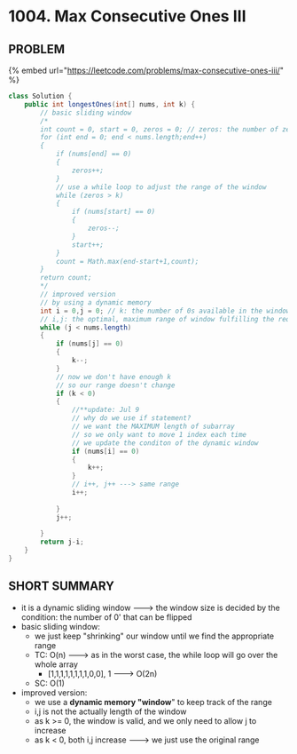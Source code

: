 # 1004. Max Consecutive Ones III

## PROBLEM

{% embed url="https://leetcode.com/problems/max-consecutive-ones-iii/" %}

```java
class Solution {
    public int longestOnes(int[] nums, int k) {
        // basic sliding window
        /*
        int count = 0, start = 0, zeros = 0; // zeros: the number of zeros in the window
        for (int end = 0; end < nums.length;end++)
        {
            if (nums[end] == 0)
            {
                zeros++;
            }
            // use a while loop to adjust the range of the window
            while (zeros > k)
            {
                if (nums[start] == 0)
                {
                    zeros--;
                }
                start++;
            }
            count = Math.max(end-start+1,count);
        }
        return count;
        */
        // improved version
        // by using a dynamic memory 
        int i = 0,j = 0; // k: the number of 0s available in the window
        // i,j: the optimal, maximum range of window fulfilling the requirement 
        while (j < nums.length)
        {
            if (nums[j] == 0)
            {
                k--;
            }
            // now we don't have enough k
            // so our range doesn't change
            if (k < 0)
            {
                //**update: Jul 9
                // why do we use if statement?
                // we want the MAXIMUM length of subarray
                // so we only want to move 1 index each time 
                // we update the conditon of the dynamic window
                if (nums[i] == 0)
                {
                    k++;
                }
                // i++, j++ ---> same range
                i++;
                
            }
            j++;
            
        }
        return j-i;
    }
}
```

## SHORT SUMMARY

* it is a dynamic sliding window ---> the window size is decided by the condition: the number of 0' that can be flipped
* basic sliding window:
  * we just keep "shrinking" our window until we find the appropriate range
  * TC: O(n) ---> as in the worst case, the while loop will go over the whole array
    * \[1,1,1,1,1,1,1,1,0,0], 1 ---> O(2n)
  * SC: O(1)
* improved version:
  * we use a **dynamic memory "window**" to keep track of the range
  * i,j is not the actually length of the window
  * as k >= 0, the window is valid, and we only need to allow j to increase
  * as k < 0, both i,j increase ---> we just use the original range

